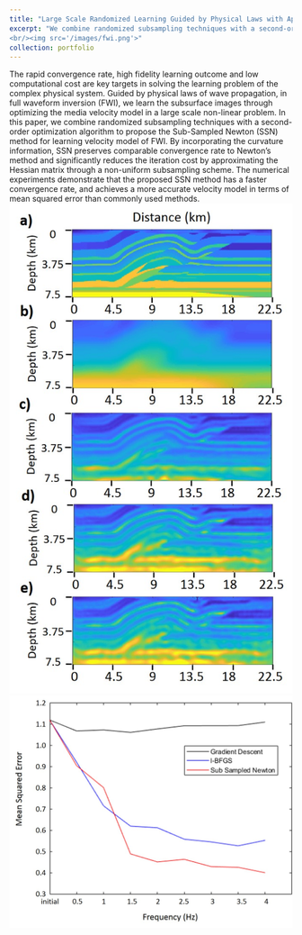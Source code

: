 ```yaml
---
title: "Large Scale Randomized Learning Guided by Physical Laws with Applications in Full Waveform Inversion"
excerpt: "We combine randomized subsampling techniques with a second-order optimization algorithm to propose the Sub-Sampled Newton (SSN) method for learning velocity model of full waveform inversion (FWI). Guided by physical laws of wave propagation, in FWI, we learn the subsurface images through optimizing the media velocity model in a large scale non-linear problem.
<br/><img src='/images/fwi.png'>"
collection: portfolio
---
```


The rapid convergence rate, high fidelity learning outcome and low computational cost are key targets in solving the learning problem of the complex physical system. Guided by physical laws of wave propagation, in full waveform inversion (FWI), we learn the subsurface images through optimizing the media velocity model in a large scale non-linear problem. In this paper, we combine randomized subsampling techniques with a second-order optimization algorithm to propose the Sub-Sampled Newton (SSN) method for learning velocity model of FWI. By incorporating the curvature information, SSN preserves comparable convergence rate to Newton’s method and significantly reduces the iteration cost by approximating the Hessian matrix through a non-uniform subsampling scheme. The numerical experiments demonstrate that the proposed SSN method has a faster convergence rate, and achieves a more accurate velocity model in terms of mean squared error than commonly used methods.
<br/><img src='/images/comparison.jpg'><br/><img src='/images/MSE.jpg'>